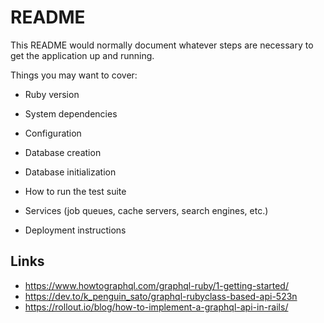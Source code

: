 # README

This README would normally document whatever steps are necessary to get the
application up and running.

Things you may want to cover:

* Ruby version

* System dependencies

* Configuration

* Database creation

* Database initialization

* How to run the test suite

* Services (job queues, cache servers, search engines, etc.)

* Deployment instructions

## Links
+ https://www.howtographql.com/graphql-ruby/1-getting-started/
+ https://dev.to/k_penguin_sato/graphql-rubyclass-based-api-523n
+ https://rollout.io/blog/how-to-implement-a-graphql-api-in-rails/
